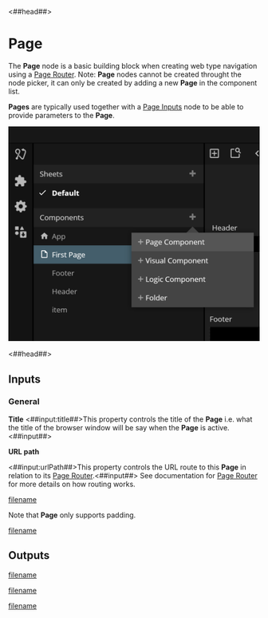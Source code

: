 <##head##>
# Page
The **Page** node is a basic building block when creating web type navigation using a [Page Router](/nodes/navigation/page-router/). Note: **Page** nodes cannot be created throught the node picker, it can only be created by adding a new **Page** in the component list.

**Pages** are typically used together with a [Page Inputs](/nodes/navigation/page-inputs/) node to be able to provide parameters to the **Page**.

![](../page-router/create-page.png ':class=img-size-m')

<##head##>

## Inputs

### General

**Title**
<##input:title##>This property controls the title of the **Page** i.e. what the title of the browser window will be say when the **Page** is active.<##input##>

**URL path**

<##input:urlPath##>This property controls the URL route to this **Page** in relation to its [Page Router](/nodes/navigation/page-router/).<##input##>
See documentation for [Page Router](/nodes/navigation/page-router/) for more details on how routing works.

[filename](../../ui-elements/shared-props/inputs/margin-and-padding/README.md ':include')

Note that **Page** only supports padding.

[filename](../../ui-elements/shared-props/inputs/advanced-style/README.md ':include')

## Outputs

[filename](../../ui-elements/shared-props/outputs/other/README.md ':include')

[filename](../../ui-elements/shared-props/outputs/bounding-box/README.md ':include')

[filename](../../ui-elements/shared-props/outputs/mounted/README.md ':include')